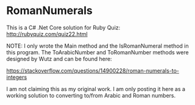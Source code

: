 # RomanNumerals
This is a C# .Net Core solution for Ruby Quiz: http://rubyquiz.com/quiz22.html

NOTE: I only wrote the Main method and the IsRomanNumeral method in this program.  The ToArabicNumber and ToRomanNumber methods were designed by Wutz and can be found here: 

https://stackoverflow.com/questions/14900228/roman-numerals-to-integers

I am not claiming this as my original work.  I am only posting it here as a working solution to converting to/from Arabic and Roman numbers.
